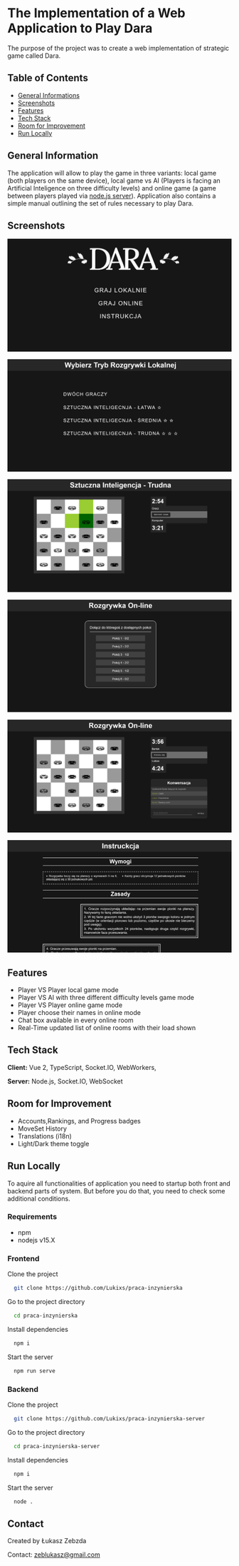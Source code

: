 # The Implementation of a Web Application to Play Dara

The purpose of the project was to create a web implementation of strategic game called Dara.

## Table of Contents

- [General Informations](#general-information)
- [Screenshots](#screenshots)
- [Features](#features)
- [Tech Stack](#tech-stack)
- [Room for Improvement](#room-for-improvement)
- [Run Locally](#run-locally)

## General Information

The application will allow to play the game in three variants: local game (both players on the same device), local game vs AI (Players is facing an Artificial Inteligence on three difficulty levels) and online game (a game between players played via [node.js server](https://github.com/Lukixs/praca-inzynierska-server)).
Application also contains a simple manual outlining the set of rules necessary to play Dara.

## Screenshots

![Main menu](/readMeImages/main_menu_screen.png)

![Local game menu](/readMeImages/local_game_menu_screen.png)

![AI game](/readMeImages/ai_game_screen.png)

![Online lobby](/readMeImages/online_lobby_screen.png)

![online game](/readMeImages/online_game_screen.png)

![Instructions](/readMeImages/instructions_screen.png)

## Features

- Player VS Player local game mode
- Player VS AI with three different difficulty levels game mode
- Player VS Player online game mode
- Player choose their names in online mode
- Chat box available in every online room
- Real-Time updated list of online rooms with their load shown

## Tech Stack

**Client:** Vue 2, TypeScript, Socket.IO, WebWorkers,

**Server:** Node.js, Socket.IO, WebSocket

## Room for Improvement

- Accounts,Rankings, and Progress badges
- MoveSet History
- Translations (i18n)
- Light/Dark theme toggle

## Run Locally

To aquire all functionalities of application you need to startup both front and backend parts of system.
But before you do that, you need to check some additional conditions.

### Requirements

- npm
- nodejs v15.X

### Frontend

Clone the project

```bash
  git clone https://github.com/Lukixs/praca-inzynierska
```

Go to the project directory

```bash
  cd praca-inzynierska
```

Install dependencies

```bash
  npm i
```

Start the server

```bash
  npm run serve
```

### Backend

Clone the project

```bash
  git clone https://github.com/Lukixs/praca-inzynierska-server
```

Go to the project directory

```bash
  cd praca-inzynierska-server
```

Install dependencies

```bash
  npm i
```

Start the server

```bash
  node .
```

## Contact

Created by Łukasz Zebzda

Contact: zeblukasz@gmail.com
